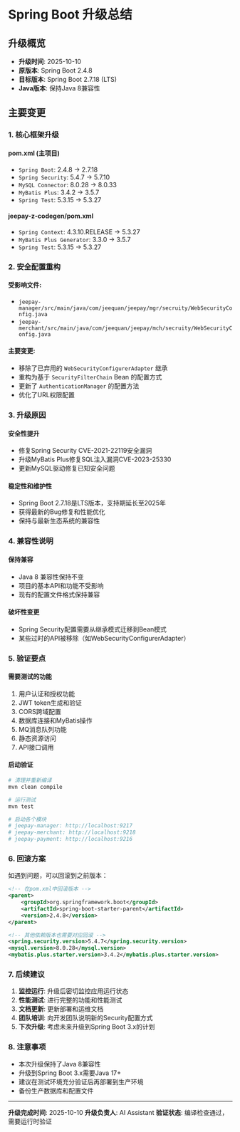 # Spring Boot 升级总结

## 升级概览
- **升级时间**: 2025-10-10
- **原版本**: Spring Boot 2.4.8
- **目标版本**: Spring Boot 2.7.18 (LTS)
- **Java版本**: 保持Java 8兼容性

## 主要变更

### 1. 核心框架升级

#### pom.xml (主项目)
- `Spring Boot`: 2.4.8 → 2.7.18
- `Spring Security`: 5.4.7 → 5.7.10
- `MySQL Connector`: 8.0.28 → 8.0.33
- `MyBatis Plus`: 3.4.2 → 3.5.7
- `Spring Test`: 5.3.15 → 5.3.27

#### jeepay-z-codegen/pom.xml
- `Spring Context`: 4.3.10.RELEASE → 5.3.27
- `MyBatis Plus Generator`: 3.3.0 → 3.5.7
- `Spring Test`: 5.3.15 → 5.3.27

### 2. 安全配置重构

#### 受影响文件:
- `jeepay-manager/src/main/java/com/jeequan/jeepay/mgr/secruity/WebSecurityConfig.java`
- `jeepay-merchant/src/main/java/com/jeequan/jeepay/mch/secruity/WebSecurityConfig.java`

#### 主要变更:
- 移除了已弃用的 `WebSecurityConfigurerAdapter` 继承
- 重构为基于 `SecurityFilterChain` Bean 的配置方式
- 更新了 `AuthenticationManager` 的配置方法
- 优化了URL权限配置

### 3. 升级原因

#### 安全性提升
- 修复Spring Security CVE-2021-22119安全漏洞
- 升级MyBatis Plus修复SQL注入漏洞CVE-2023-25330
- 更新MySQL驱动修复已知安全问题

#### 稳定性和维护性
- Spring Boot 2.7.18是LTS版本，支持期延长至2025年
- 获得最新的Bug修复和性能优化
- 保持与最新生态系统的兼容性

### 4. 兼容性说明

#### 保持兼容
- Java 8 兼容性保持不变
- 项目的基本API和功能不受影响
- 现有的配置文件格式保持兼容

#### 破坏性变更
- Spring Security配置需要从继承模式迁移到Bean模式
- 某些过时的API被移除（如WebSecurityConfigurerAdapter）

### 5. 验证要点

#### 需要测试的功能
1. 用户认证和授权功能
2. JWT token生成和验证
3. CORS跨域配置
4. 数据库连接和MyBatis操作
5. MQ消息队列功能
6. 静态资源访问
7. API接口调用

#### 启动验证
```bash
# 清理并重新编译
mvn clean compile

# 运行测试
mvn test

# 启动各个模块
# jeepay-manager: http://localhost:9217
# jeepay-merchant: http://localhost:9218  
# jeepay-payment: http://localhost:9216
```

### 6. 回滚方案

如遇到问题，可以回滚到之前版本：

```xml
<!-- 在pom.xml中回滚版本 -->
<parent>
    <groupId>org.springframework.boot</groupId>
    <artifactId>spring-boot-starter-parent</artifactId>
    <version>2.4.8</version>
</parent>

<!-- 其他依赖版本也需要对应回滚 -->
<spring.security.version>5.4.7</spring.security.version>
<mysql.version>8.0.28</mysql.version>
<mybatis.plus.starter.version>3.4.2</mybatis.plus.starter.version>
```

### 7. 后续建议

1. **监控运行**: 升级后密切监控应用运行状态
2. **性能测试**: 进行完整的功能和性能测试
3. **文档更新**: 更新部署和运维文档
4. **团队培训**: 向开发团队说明新的Security配置方式
5. **下次升级**: 考虑未来升级到Spring Boot 3.x的计划

### 8. 注意事项

- 本次升级保持了Java 8兼容性
- 升级到Spring Boot 3.x需要Java 17+
- 建议在测试环境充分验证后再部署到生产环境
- 备份生产数据库和配置文件

---

**升级完成时间**: 2025-10-10
**升级负责人**: AI Assistant
**验证状态**: 编译检查通过，需要运行时验证